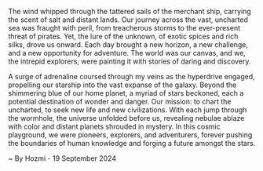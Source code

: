 
The wind whipped through the tattered sails of the merchant ship, carrying the scent of salt and distant lands. Our journey across the vast, uncharted sea was fraught with peril, from treacherous storms to the ever-present threat of pirates. Yet, the lure of the unknown, of exotic spices and rich silks, drove us onward. Each day brought a new horizon, a new challenge, and a new opportunity for adventure. The world was our canvas, and we, the intrepid explorers, were painting it with stories of daring and discovery.

A surge of adrenaline coursed through my veins as the hyperdrive engaged, propelling our starship into the vast expanse of the galaxy. Beyond the shimmering blue of our home planet, a myriad of stars beckoned, each a potential destination of wonder and danger. Our mission: to chart the uncharted, to seek new life and new civilizations. With each jump through the wormhole, the universe unfolded before us, revealing nebulae ablaze with color and distant planets shrouded in mystery. In this cosmic playground, we were pioneers, explorers, and adventurers, forever pushing the boundaries of human knowledge and forging a future amongst the stars. 

~ By Hozmi - 19 September 2024
